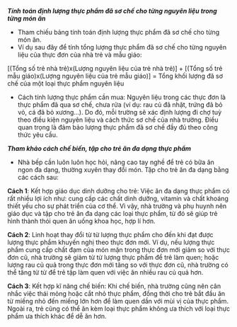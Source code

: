 ***Tính toán định lượng thực phẩm đã sơ chế cho từng nguyên liệu trong từng món ăn***

- Tham chiếu bảng tính toán định lượng thực phẩm đã sơ chế cho từng món ăn.
- Ví dụ sau đây để tính tổng lượng thực phẩm đã sơ chế cho từng nguyên liệu của thực đơn của nhà trẻ và mẫu giáo:

[(Tổng số trẻ nhà trẻ)x(Lượng nguyên liệu của trẻ nhà trẻ)] + [(Tổng số trẻ mẫu giáo)x(Lượng nguyên liệu của trẻ mẫu giáo)] = Tổng khối lượng đã sơ chế của một loại thực phẩm nguyên liệu

- Cách tính lượng thực phẩm cần mua: Nguyên liệu trong các thực đơn là thực phẩm đã qua sơ chế, chưa rửa (ví dụ: rau củ đã nhặt, trứng đã bỏ vỏ, cá đã bỏ xương...). Do đó, mỗi trường sẽ xác định lượng đi chợ tuỳ theo điều kiện nguyên liệu và cách thức sơ chế của nhà trường. Điều quan trọng là đảm bảo lượng thực phẩm đã sơ chế đầy đủ theo công thức yêu cầu.

***Tham khảo cách chế biến, tập cho trẻ ăn đa dạng thực phẩm***

- Nhà bếp cần luôn luôn học hỏi, nâng cao tay nghề để trẻ có bữa ăn ngon đa dạng, thường xuyên thay đổi món. Tập cho trẻ ăn đa dạng bằng các cách sau:

**Cách 1**: Kết hợp giáo dục dinh dưỡng cho trẻ: Việc ăn đa dạng thực phẩm có rất nhiều lợi ích như: cung cấp các chất dinh dưỡng, vitamin và chất khoáng thiết yếu cho sự phát triển của cơ thể. Vì vậy, nhà trường và phụ huynh nên giáo dục và tập cho trẻ ăn đa dạng các loại thực phẩm, từ đó sẽ giúp trẻ hình thành thói quen ăn uống khoa học, hợp lí hơn.

**Cách 2**: Linh hoạt thay đổi từ từ lượng thực phẩm cho đến khi đạt được lượng thực phẩm khuyến nghị theo thực đơn mới. Ví dụ, nếu lượng thực phẩm cung cấp chất đạm của món mặn trong thực đơn mới giảm so với thực đơn cũ, nhà trường sẽ giảm từ từ lượng thực phẩm để trẻ làm quen; hoặc lượng rau củ quả trong thực đơn mới tăng so với thực đơn cũ, nhà trường có thể tăng từ từ để trẻ tập làm quen với việc ăn nhiều rau củ quả hơn.

**Cách 3**: Kết hợp kĩ năng chế biến: Khi chế biến, nhà trường cũng nên cân nhắc việc thái mỏng hoặc cắt nhỏ thực phẩm, đồng thời cho trẻ bắt đầu ăn từ miếng nhỏ đến miếng lớn hơn để làm quen dần với mùi vị của thực phẩm. Ngoài ra, trẻ cũng có thể ăn kèm loại thực phẩm không ưa thích với loại thực phẩm ưa thích khác để dễ ăn hơn.